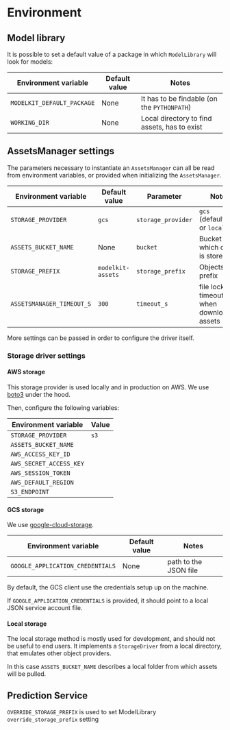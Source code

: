 # Environment

## Model library

It is possible to set a default value of a package in which `ModelLibrary` will look for models:

| Environment variable | Default value | Notes |
| --- | --- | --- |
| `MODELKIT_DEFAULT_PACKAGE` | None | It has to be findable (on the `PYTHONPATH`) |
| `WORKING_DIR` | None | Local directory to find assets, has to exist |

## AssetsManager settings

The parameters necessary to instantiate an `AssetsManager` can all be read from environment variables, or provided when initializing the `AssetsManager`.

| Environment variable | Default value | Parameter | Notes |
| --- | --- | --- | --- |
| `STORAGE_PROVIDER` | `gcs` | `storage_provider` | `gcs` (default), `s3` or `local` |
| `ASSETS_BUCKET_NAME` | None | `bucket` | Bucket in which data is stored |
| `STORAGE_PREFIX` | `modelkit-assets` | `storage_prefix` | Objects prefix |
| `ASSETSMANAGER_TIMEOUT_S` | `300` | `timeout_s` | file lock timeout when downloading assets |

More settings can be passed in order to configure the driver itself.

### Storage driver settings

#### AWS storage

This storage provider is used locally and in production on AWS. We use [boto3](https://boto3.amazonaws.com/v1/documentation/api/latest/index.html) under the hood.

Then, configure the following variables:

| Environment variable    | Value |
| ----------------------- | ----- |
| `STORAGE_PROVIDER`      | `s3`  |
| `ASSETS_BUCKET_NAME`    |       |
| `AWS_ACCESS_KEY_ID`     |       |
| `AWS_SECRET_ACCESS_KEY` |       |
| `AWS_SESSION_TOKEN`     |       |
| `AWS_DEFAULT_REGION`    |       |
| `S3_ENDPOINT`           |       |

#### GCS storage

We use [google-cloud-storage](https://googleapis.dev/python/storage/latest/index.html).

| Environment variable             | Default value | Notes                 |
| -------------------------------- | ------------- | --------------------- |
| `GOOGLE_APPLICATION_CREDENTIALS` | None          | path to the JSON file |

By default, the GCS client use the credentials setup up on the machine.

If `GOOGLE_APPLICATION_CREDENTIALS` is provided, it should point to a local JSON service account file.

#### Local storage

The local storage method is mostly used for development, and should not be useful to end users.
It implements a `StorageDriver` from a local directory, that emulates other object providers.

In this case `ASSETS_BUCKET_NAME` describes a local folder from which assets will be pulled.

## Prediction Service

`OVERRIDE_STORAGE_PREFIX` is used to set ModelLibrary `override_storage_prefix` setting
